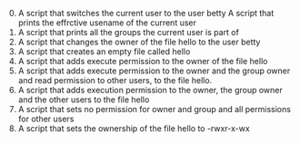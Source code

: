 0. A script that switches the current user to the user betty
A script that prints the effrctive usename of the current user
2. A script that prints all the groups the current user is part of 
3. A script that changes the owner of the file hello to the user betty
4. A script that creates an empty file called hello
5. A script that adds execute permission to the owner of the file hello
6. A script that adds execute permission to the owner and the group owner  and read permission to other users, to the file hello.
7. A script that adds execution permission to the owner, the group owner and the other users to the file hello
8. A script that sets no permission for owner and group and all permissions for other users
9. A script that sets the ownership of the file hello to -rwxr-x-wx
